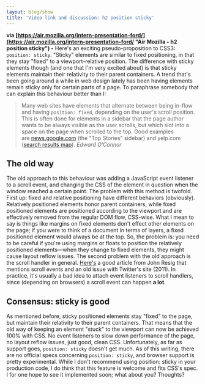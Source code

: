 ```yaml
---
layout: blog/show
title: 'Video link and discussion: h2 position sticky'
---
```

**via [https://air.mozilla.org/intern-presentation-ford/](https://air.mozilla.org/intern-presentation-ford/ "Air Mozilla - h2 position sticky") -** Here's an exciting pseudo-proposition to CSS3: `position: sticky`. "Sticky" elements are similar to fixed positioning, in that they stay "fixed" to a viewport-relative position. The difference with sticky elements though (and one that I'm very excited about) is that sticky elements maintain their relativity to their parent containers. A trend that's been going around a while in web design lately has been having elements remain sticky only for certain parts of a page. To paraphrase somebody that can explain this behaviour better than I:

> Many web sites have elements that alternate between being in-flow and having `position: fixed`, depending on the user's scroll position. This is often done for elements in a sidebar that the page author wants to be always visible as the user scrolls, but which slot into a space on the page when scrolled to the top. Good examples are [news.google.com](https://news.google.com/) (the "Top Stories" sidebar) and yelp.com ([search results map](http://www.yelp.com/search?find_desc=restaurants&find_loc=San+Francisco%2C+CA&ns=1)). <cite>Edward O’Connor</cite>

## The old way

The old approach to this behaviour was adding a JavaScript event listener to a scroll event, and changing the CSS of the element in question when the window reached a certain point. The problem with this method is twofold. First up: fixed and relative positioning have different behaviors (obviously). Relatively positioned elements honor parent containers, while fixed positioned elements are positioned according to the viewport and are effectively removed from the regular DOM flow, CSS-wise. What I mean to say is things like margins on fixed elements don't effect other elements on the page; if you were to think of a document in terms of layers, a fixed positioned element would always be at the top. So, the problem is: you need to be careful if you're using margins or floats to position the relatively positioned elements—when they change to fixed elements, they might cause layout reflow issues. The second problem with the old approach is the scroll handler in general. [Here's](http://ejohn.org/blog/learning-from-twitter/ "John Resig - Learning from Twitter") a good article from John Resig that mentions scroll events and an old issue with Twitter's site (2011). In practice, it's usually a bad idea to attach event listeners to scroll handlers, since (depending on browsers) a scroll event can happen **a lot**.

## Consensus: sticky is good

As mentioned before, sticky positioned elements stay "fixed" to the page, but maintain their relativity to their parent containers. That means that the old way of keeping an element "stuck" to the viewport can now be achieved 100% with CSS. No event listeners to slow down performance of the page, no layout reflow issues, just good, clean CSS. Unfortunately, as far as support goes, `position: sticky` doesn't get much. As of this writing, there are no official specs concerning `position: sticky`, and browser support is pretty experimental. While I don't recommend using position: sticky in your production code, I do think that this feature is welcome and fits CSS's spec. I for one hope to see it implemented soon; what about you? Thoughts?
